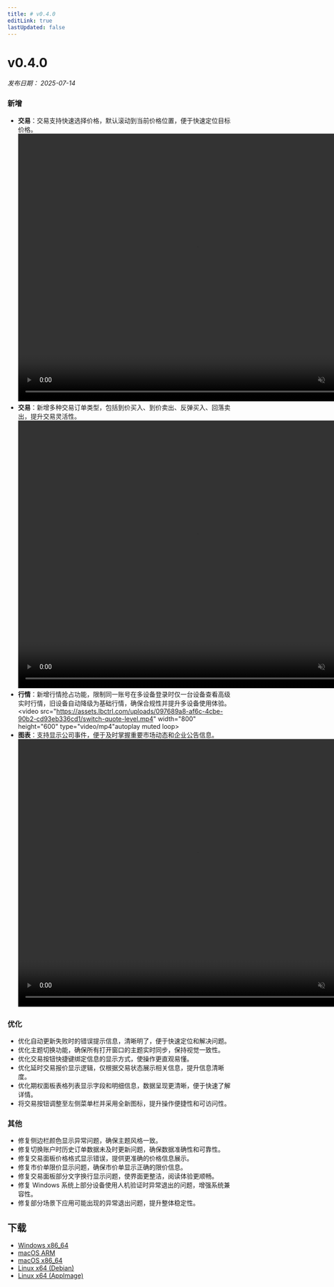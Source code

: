 ```yaml
---
title: # v0.4.0
editLink: true
lastUpdated: false
---
```


# v0.4.0 

_发布日期： 2025-07-14_

### 新增

- **交易**：交易支持快速选择价格，默认滚动到当前价格位置，便于快速定位目标价格。
  <video src="https://assets.lbctrl.com/uploads/cf3c6511-edf7-4a80-8700-f5568dc8a3da/fast-price.mp4" width="800" height="600" type="video/mp4" autoplay muted loop></video>
- **交易**：新增多种交易订单类型，包括到价买入、到价卖出、反弹买入、回落卖出，提升交易灵活性。
  <video src="https://assets.lbctrl.com/uploads/4ce7fd3c-59c0-4e66-b93f-115c556c1f76/condition-order.mp4" width="800" height="600" type="video/mp4" autoplay muted loop></video>
- **行情**：新增行情抢占功能，限制同一账号在多设备登录时仅一台设备查看高级实时行情，旧设备自动降级为基础行情，确保合规性并提升多设备使用体验。
  <video src="https://assets.lbctrl.com/uploads/097689a8-af6c-4cbe-90b2-cd93eb336cd1/switch-quote-level.mp4" width="800" height="600" type="video/mp4"autoplay muted loop></video>
- **图表**：支持显示公司事件，便于及时掌握重要市场动态和企业公告信息。
  <video src="https://assets.lbctrl.com/uploads/08420d55-52d9-4bf9-a4f8-3c8352feb733/18028dc5eac56c0ff65fb2d0e2ae9914.mp4" width="800" height="600" type="video/mp4" autoplay muted loop></video>

### 优化

- 优化自动更新失败时的错误提示信息，清晰明了，便于快速定位和解决问题。
- 优化主题切换功能，确保所有打开窗口的主题实时同步，保持视觉一致性。
- 优化交易按钮快捷键绑定信息的显示方式，使操作更直观易懂。
- 优化延时交易报价显示逻辑，仅根据交易状态展示相关信息，提升信息清晰度。
- 优化期权面板表格列表显示字段和明细信息，数据呈现更清晰，便于快速了解详情。
- 将交易按钮调整至左侧菜单栏并采用全新图标，提升操作便捷性和可访问性。

### 其他

- 修复侧边栏颜色显示异常问题，确保主题风格一致。
- 修复切换账户时历史订单数据未及时更新问题，确保数据准确性和可靠性。
- 修复交易面板价格格式显示错误，提供更准确的价格信息展示。
- 修复市价单限价显示问题，确保市价单显示正确的限价信息。
- 修复交易面板部分文字换行显示问题，使界面更整洁，阅读体验更顺畅。
- 修复 Windows 系统上部分设备使用人机验证时异常退出的问题，增强系统兼容性。
- 修复部分场景下应用可能出现的异常退出问题，提升整体稳定性。

## 下载

- [Windows x86_64](https://assets.lbkrs.com/github/release/longbridge-desktop/stable/longbridge-v0.4.0-windows-x86_64.exe)
- [macOS ARM](https://assets.lbkrs.com/github/release/longbridge-desktop/stable/longbridge-v0.4.0-macos-aarch64.dmg)
- [macOS x86_64](https://assets.lbkrs.com/github/release/longbridge-desktop/stable/longbridge-v0.4.0-macos-x86_64.dmg)
- [Linux x64 (Debian)](https://assets.lbkrs.com/github/release/longbridge-desktop/stable/longbridge-v0.4.0-linux-x86_64.deb)
- [Linux x64 (AppImage)](https://assets.lbkrs.com/github/release/longbridge-desktop/stable/longbridge-v0.4.0-linux-x86_64.AppImage)